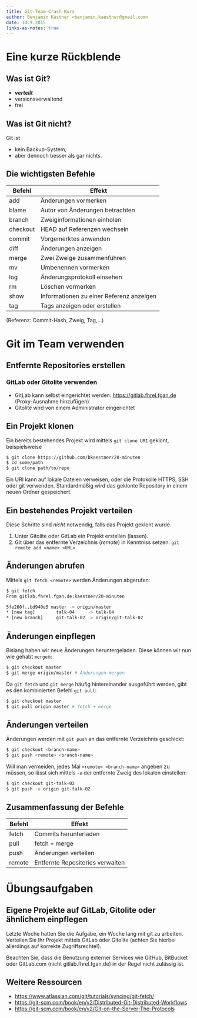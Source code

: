 ```yaml
---
title: Git-Team-Crash-Kurs
author: Benjamin Kästner <benjamin.kaestner@gmail.com>
date: 14.9.2015
links-as-notes: true
---
```

# Eine kurze Rückblende
## Was ist Git?

- ***verteilt***
- versionsverwaltend
- frei

## Was ist Git nicht?

Git ist

- kein Backup-System,
- aber dennoch besser als gar nichts.

## Die wichtigsten Befehle

Befehl   | Effekt
---------|---------------------------------
add      | Änderungen vormerken
blame    | Autor von Änderungen betrachten
branch   | Zweiginformationen einholen
checkout | HEAD auf Referenzen wechseln
commit   | Vorgemerktes anwenden
diff     | Änderungen anzeigen
merge    | Zwei Zweige zusammenführen
mv       | Umbenennen vormerken
log      | Änderungsprotokoll einsehen
rm       | Löschen vormerken
show     | Informationen zu einer Referenz anzeigen
tag      | Tags anzeigen oder erstellen

(Referenz: Commit-Hash, Zweig, Tag,…)

# Git im Team verwenden
## Entfernte Repositories erstellen
### GitLab oder Gitolite verwenden
- GitLab kann selbst eingerichtet werden: https://gitlab.fhrel.fgan.de (Proxy-Ausnahme hinzufügen)
- Gitolite wird von einem Administrator eingerichtet

## Ein Projekt klonen
Ein bereits bestehendes Projekt wird mittels `git clone URI` geklont, beispielsweise


```bash
$ git clone https://github.com/bkaestner/20-minuten
$ cd some/path
$ git clone path/to/repo
```
Ein URI kann auf lokale Dateien verweisen, oder die Protokolle HTTPS, SSH oder git verwenden.
Standardmäßig wird das geklonte Repository in einem neuen Ordner gespeichert.

## Ein bestehendes Projekt verteilen
Diese Schritte sind _nicht_ notwendig, falls das Projekt geklont wurde.

1. Unter Gitolite oder GitLab ein Projekt erstellen (lassen).
2. Git über das entfernte Verzeichnis (*remote*) in Kenntniss setzen:
   `git remote add <name> <URL>`

## Änderungen abrufen
Mittels `git fetch <remote>` werden Änderungen abgerufen:


```bash
$ git fetch
From gitlab.fhrel.fgan.de:kaestner/20-minuten

5fe260f..bd940e5 master -> origin/master
* [new tag]        talk-04     -> talk-04
* [new branch]     git-talk-02 -> origin/git-talk-02
```

## Änderungen einpflegen
Bislang haben wir neue Änderungen heruntergeladen. Diese können wir nun wie gehabt `merge`n:

```bash
$ git checkout master
$ git merge origin/master # Änderungen mergen
```

Da `git fetch` und `git merge` häufig hintereinander ausgeführt werden, gibt es
den kombinierten Befehl `git pull`:

```bash
$ git checkout master
$ git pull origin master # fetch + merge
```

## Änderungen verteilen
Änderungen werden mit `git push` an das entfernte Verzeichnis geschickt:

```bash
$ git checkout <branch-name>
$ git push <remote> <branch-name>
```

Will man vermeiden, jedes Mal `<remote> <branch-name>` angeben zu müssen, so lässt sich
mittels `-u` der entfernte Zweig des lokalen einstellen:

```bash
$ git checkout git-talk-02
$ git push -u origin git-talk-02
```
## Zusammenfassung der Befehle

Befehl   | Effekt
---------|---------------------------------
fetch    | Commits herunterladen
pull     | fetch + merge
push     | Änderungen verteilen
remote   | Entfernte Repositories verwalten


# Übungsaufgaben
## Eigene Projekte auf GitLab, Gitolite oder ähnlichem einpflegen

Letzte Woche hatten Sie die Aufgabe, ein Woche lang mit git zu arbeiten.
Verteilen Sie Ihr Projekt mittels GitLab oder Gitolite (achten Sie
hierbei allerdings auf korrekte Zugriffsrechte!).

Beachten Sie, dass die Benutzung externer Services wie GitHub, BitBucket oder
GitLab.com (nicht gitlab.fhrel.fgan.de) in der Regel nicht zulässig ist.

## Weitere Ressourcen
- https://www.atlassian.com/git/tutorials/syncing/git-fetch/
- https://git-scm.com/book/en/v2/Distributed-Git-Distributed-Workflows
- https://git-scm.com/book/en/v2/Git-on-the-Server-The-Protocols